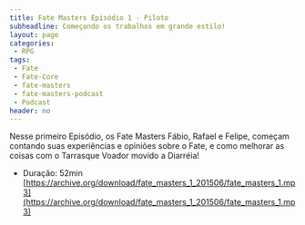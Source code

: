 ```yaml
---
title: Fate Masters Episódio 1 - Piloto
subheadline: Começando os trabalhos em grande estilo!
layout: page
categories:
 - RPG
tags:
 - Fate
 - Fate-Core
 - fate-masters
 - fate-masters-podcast
 - Podcast
header: no
---
```


Nesse primeiro Episódio, os Fate Masters Fábio, Rafael e Felipe, começam contando suas experiências e opiniões sobre o Fate, e como melhorar as coisas com o Tarrasque Voador movido a Diarréia!

- Duração: 52min
 [https://archive.org/download/fate_masters_1_201506/fate_masters_1.mp3](https://archive.org/download/fate_masters_1_201506/fate_masters_1.mp3)
